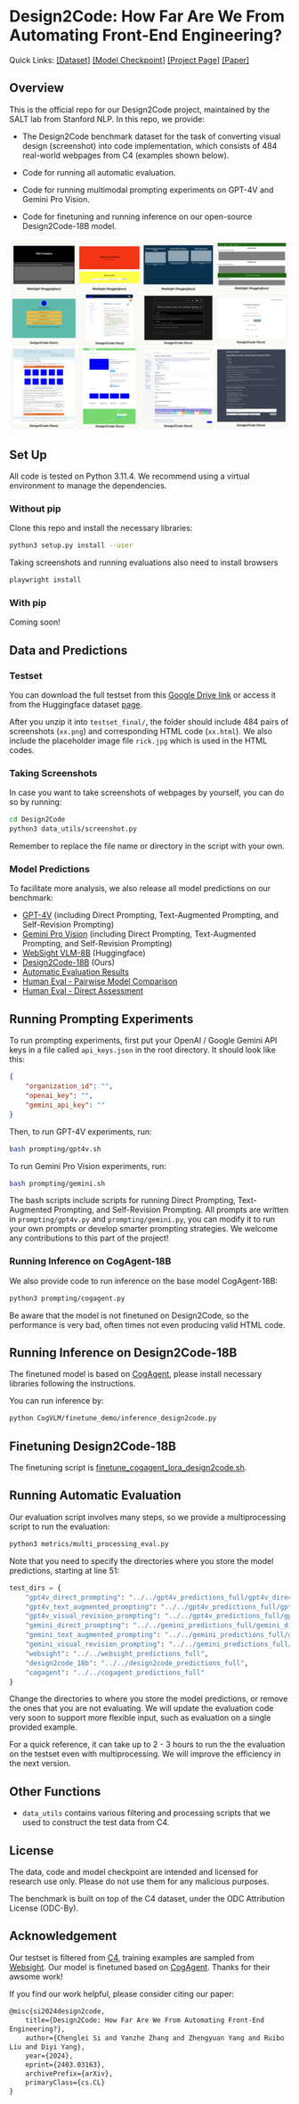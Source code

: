 # Design2Code: How Far Are We From Automating Front-End Engineering?

Quick Links:
[[Dataset]](https://huggingface.co/datasets/SALT-NLP/Design2Code-hf) 
[[Model Checkpoint]](https://huggingface.co/SALT-NLP/Design2Code-18B-v0) 
[[Project Page]](https://salt-nlp.github.io/Design2Code/)
[[Paper]]()

## Overview

This is the official repo for our Design2Code project, maintained by the SALT lab from Stanford NLP. In this repo, we provide: 

- The Design2Code benchmark dataset for the task of converting visual design (screenshot) into code implementation, which consists of 484 real-world webpages from C4 (examples shown below).

- Code for running all automatic evaluation. 

- Code for running multimodal prompting experiments on GPT-4V and Gemini Pro Vision. 

- Code for finetuning and running inference on our open-source Design2Code-18B model. 


![](example.png)



## Set Up

All code is tested on Python 3.11.4. We recommend using a virtual environment to manage the dependencies.

### Without pip 

Clone this repo and install the necessary libraries:

```bash
python3 setup.py install --user
```

Taking screenshots and running evaluations also need to install browsers

```bash
playwright install
```
### With pip 

Coming soon!

## Data and Predictions

### Testset 

You can download the full testset from this [Google Drive link](https://drive.google.com/file/d/1VdwCF5kuuYn4Otwy8WfzyHPwIjyC65cf/view?usp=sharing) or access it from the Huggingface dataset [page](https://huggingface.co/datasets/SALT-NLP/Design2Code).

After you unzip it into `testset_final/`, the folder should include 484 pairs of screenshots (`xx.png`) and corresponding HTML code (`xx.html`). We also include the placeholder image file `rick.jpg` which is used in the HTML codes.

### Taking Screenshots

In case you want to take screenshots of webpages by yourself, you can do so by running:

```bash
cd Design2Code
python3 data_utils/screenshot.py 
```

Remember to replace the file name or directory in the script with your own. 

### Model Predictions

To facilitate more analysis, we also release all model predictions on our benchmark:

- [GPT-4V](https://drive.google.com/file/d/1SgWL4E5uKVo-8D3Bj-VWvysJs_2OguA1/view?usp=sharing) (including Direct Prompting, Text-Augmented Prompting, and Self-Revision Prompting)
- [Gemini Pro Vision](https://drive.google.com/file/d/18cpGdL1Yhv9UU7odcqkncDItGo0Guuy_/view?usp=sharing) (including Direct Prompting, Text-Augmented Prompting, and Self-Revision Prompting)
- [WebSight VLM-8B](https://drive.google.com/file/d/1lFqLyJSDwZAEhZ4mhRqrK_-d5hhcrrEM/view?usp=sharing) (Huggingface)
- [Design2Code-18B](https://drive.google.com/file/d/1XxZMeVpAGu3fGvtKetHvk2bk3vyBcj2e/view?usp=sharing) (Ours)
- [Automatic Evaluation Results](https://drive.google.com/file/d/1qahQCmGqEXPXKmn2RzNwHsOI-CAQSP6P/view?usp=sharing)
- [Human Eval - Pairwise Model Comparison](https://huggingface.co/datasets/SALT-NLP/Design2Code_human_eval_pairwise)
- [Human Eval - Direct Assessment](https://huggingface.co/datasets/SALT-NLP/Design2Code_human_eval_reference_vs_gpt4v)

## Running Prompting Experiments 

To run prompting experiments, first put your OpenAI / Google Gemini API keys in a file called `api_keys.json` in the root directory. It should look like this:

```json
{
    "organization_id": "",
    "openai_key": "",
    "gemini_api_key": ""
}
```

Then, to run GPT-4V experiments, run:

```bash
bash prompting/gpt4v.sh
```

To run Gemini Pro Vision experiments, run:

```bash
bash prompting/gemini.sh
```

The bash scripts include scripts for running Direct Prompting, Text-Augmented Prompting, and Self-Revision Prompting. All prompts are written in `prompting/gpt4v.py` and `prompting/gemini.py`, you can modify it to run your own prompts or develop smarter prompting strategies. We welcome any contributions to this part of the project! 

### Running Inference on CogAgent-18B

We also provide code to run inference on the base model CogAgent-18B:

```bash
python3 prompting/cogagent.py
```

Be aware that the model is not finetuned on Design2Code, so the performance is very bad, often times not even producing valid HTML code.

## Running Inference on Design2Code-18B

The finetuned model is based on [CogAgent](./CogVLM/CogAgent_README.md), please install necessary libraries following the instructions.

You can run inference by:

```bash
python CogVLM/finetune_demo/inference_design2code.py
```

## Finetuning Design2Code-18B

The finetuning script is [finetune_cogagent_lora_design2code.sh](./CogVLM/finetune_demo/finetune_cogagent_lora_design2code.sh).

## Running Automatic Evaluation

Our evaluation script involves many steps, so we provide a multiprocessing script to run the evaluation:

```bash
python3 metrics/multi_processing_eval.py
```

Note that you need to specify the directories where you store the model predictions, starting at line 51:

```python
test_dirs = {
    "gpt4v_direct_prompting": "../../gpt4v_predictions_full/gpt4v_direct_prompting",
    "gpt4v_text_augmented_prompting": "../../gpt4v_predictions_full/gpt4v_text_augmented_prompting",
    "gpt4v_visual_revision_prompting": "../../gpt4v_predictions_full/gpt4v_visual_revision_prompting",
    "gemini_direct_prompting": "../../gemini_predictions_full/gemini_direct_prompting",
    "gemini_text_augmented_prompting": "../../gemini_predictions_full/gemini_text_augmented_prompting",
    "gemini_visual_revision_prompting": "../../gemini_predictions_full/gemini_visual_revision_prompting", 
    "websight": "../../websight_predictions_full",
    "design2code_18b": "../../design2code_predictions_full",
    "cogagent": "../../cogagent_predictions_full"
}
```

Change the directories to where you store the model predictions, or remove the ones that you are not evaluating. We will update the evaluation code very soon to support more flexible input, such as evaluation on a single provided example. 

For a quick reference, it can take up to 2 - 3 hours to run the the evaluation on the testset even with multiprocessing. We will improve the efficiency in the next version.


## Other Functions

- `data_utils` contains various filtering and processing scripts that we used to construct the test data from C4. 


## License

The data, code and model checkpoint are intended and licensed for research use only. Please do not use them for any malicious purposes.

The benchmark is built on top of the C4 dataset, under the ODC Attribution License (ODC-By). 


## Acknowledgement

Our testset is filtered from [C4](https://huggingface.co/datasets/c4), training examples are sampled from [Websight](https://huggingface.co/datasets/HuggingFaceM4/WebSight). Our model is finetuned based on [CogAgent](https://github.com/THUDM/CogVLM). Thanks for their awsome work!

If you find our work helpful, please consider citing our paper:

```
@misc{si2024design2code,
    title={Design2Code: How Far Are We From Automating Front-End Engineering?},
    author={Chenglei Si and Yanzhe Zhang and Zhengyuan Yang and Ruibo Liu and Diyi Yang},
    year={2024},
    eprint={2403.03163},
    archivePrefix={arXiv},
    primaryClass={cs.CL}
}
```
